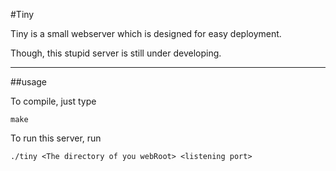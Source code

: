 #Tiny

Tiny is a small webserver which is designed for easy deployment.

Though, this stupid server is still under developing.

-------------
##usage

To compile, just type
	
	make
	
To run this server, run

	./tiny <The directory of you webRoot> <listening port>